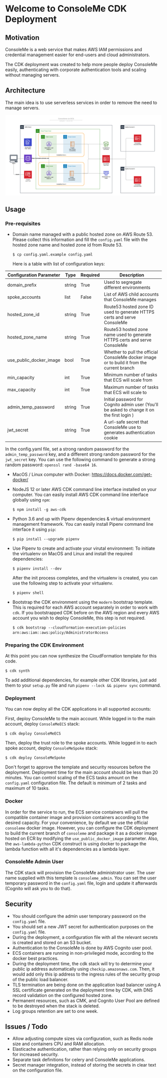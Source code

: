 # Welcome to ConsoleMe CDK Deployment

## Motivation

ConsoleMe is a web service that makes AWS IAM permissions and credential management easier for end-users and cloud administrators.

The CDK deployment was created to help more people deploy ConsoleMe easily, authenticating with corporate
authentication tools and scaling without managing servers.

## Architecture

The main idea is to use serverless services in order to remove the need to manage servers.

![ConsoleMe on ECS Architecture](architecture.png "ConsoleMe on ECS Architecture")

## Usage

### Pre-requisites

- Domain name managed with a public hosted zone on AWS Route 53.
  Please collect this information and fill the `config.yaml` file with the hosted zone name and hosted zone id from Route 53.

  ```
  $ cp config.yaml.example config.yaml
  ```

  Here is a table with list of configuration keys:

| Configuration Parameter | Type   | Required | Description                                                                                |
| ----------------------- | ------ | -------- | ------------------------------------------------------------------------------------------ |
| domain_prefix           | string | True     | Used to segregate different environments                                                   |
| spoke_accounts          | list   | False    | List of AWS child accounts that ConsoleMe manages                                          |
| hosted_zone_id          | string | True     | Route53 hosted zone ID used to generate HTTPS certs and serve ConsoleMe                    |
| hosted_zone_name        | string | True     | Route53 hosted zone name used to generate HTTPS certs and serve ConsoleMe                  |
| use_public_docker_image | bool   | True     | Whether to pull the official ConsoleMe docker image or to build it from the current branch |
| min_capacity            | int    | True     | Minimum number of tasks that ECS will scale from                                           |
| max_capacity            | int    | True     | Maximum number of tasks that ECS will scale to                                             |
| admin_temp_password     | string | True     | Initial password for Cognito admin user (You'll be asked to change it on the first login ) |
| jwt_secret              | string | True     | A url-safe secret that ConsoleMe use to generates authentication cookie                    |

In the config.yaml file, set a strong random password for the `admin_temp_password` key, and a different strong random
password for the `jwt_secret` key. You can use the following command to generate a strong random password:
`openssl rand -base64 16`.

- MacOS / Linux computer with Docker: https://docs.docker.com/get-docker/
- NodeJS 12 or later AWS CDK command line interface installed on your computer.
  You can easily install AWS CDK command line interface globally using `npm`:

  ```
  $ npm install -g aws-cdk
  ```

- Python 3.6 and up with Pipenv dependencies & virtual environment management framework.
  You can easily install Pipenv command line interface it using `pip`:

  ```
  $ pip install --upgrade pipenv
  ```

- Use Pipenv to create and activate your virutal environment:
  To initiate the virtualenv on MacOS and Linux and install the required dependencies:

  ```
  $ pipenv install --dev
  ```

  After the init process completes, and the virtualenv is created, you can use the following
  step to activate your virtualenv.

  ```
  $ pipenv shell
  ```

- Bootstrap the CDK environment using the `modern` bootstrap template.
  This is required for each AWS account separately in order to work with `cdk`.
  If you bootstrapped CDK before on the AWS region and every AWS account you wish to deploy ConsoleMe, this step is not required.

  ```
  $ cdk bootstrap --cloudformation-execution-policies arn:aws:iam::aws:policy/AdministratorAccess
  ```

### Preparing the CDK Environment

At this point you can now synthesize the CloudFormation template for this code.

```
$ cdk synth
```

To add additional dependencies, for example other CDK libraries, just add
them to your `setup.py` file and run `pipenv --lock && pipenv sync`
command.

### Deployment

You can now deploy all the CDK applications in all supported accounts:

First, deploy ConsoleMe to the main account.
While logged in to the main account, deploy `ConsoleMeECS` stack:

```
$ cdk deploy ConsoleMeECS
```

Then, deploy the trust role to the spoke accounts.
While logged in to each spoke account, deploy `ConsoleMeSpoke` stack:

```
$ cdk deploy ConsoleMeSpoke
```

Don't forget to approve the template and security resources before the deployment.
Deployment time for the main account should be less than 20 minutes.
You can control scaling of the ECS tasks amount on the `config.yaml` configuration file. The default is minimum of 2 tasks and maximum of 10 tasks.

### Docker

In order for the service to run, the ECS service containers will pull the compatible container image and provision containers according to the desired capacity.
For your convenience, by default we use the official `consoleme` docker image. However, you can configure the CDK deployment to build the current branch of `consoleme` and package it as a docker image hosted on ECR by modifying the `use_public_docker_image` parameter.
Also, the `aws-lambda-python` CDK construct is using docker to package the lambda function with all it's dependencies as a lambda layer.

### ConsoleMe Admin User

The CDK stack will provision the ConsoleMe administrator user. The user name supplied with this template is `consoleme_admin`.
You can set the user temporary password in the `config.yaml` file, login and update it afterwards (Cognito will ask you to do that).

## Security

- You should configure the admin user temporary password on the `config.yaml` file.
- You should set a new JWT secret for authentication purposes on the `config.yaml` file.
- During the deployment, a configuration file with all the relevant secrets is created and stored on an S3 bucket.
- Authentication to the ConsoleMe is done by AWS Cognito user pool.
- ECS containers are running in non-privileged mode, according to the docker best practices.
- During the deployment time, the cdk stack will try to determine your public ip address automatically using `checkip.amazonaws.com`.
  Then, it would add only this ip address to the ingress rules of the security group of the public load balancer.
- TLS termination are being done on the application load balancer using A SSL certificate generated on the deployment time by CDK, with DNS record validation on the configured hosted zone.
- Permanent resources, such as CMK, and Cognito User Pool are defined to be destroyed when the stack is deleted.
- Log groups retention are set to one week.

## Issues / Todo

- Allow adjusting compute sizes via configuration, such as Redis node size and containers CPU and RAM allocation.
- Elasticache authentication, rather than relying only on security groups for increased security.
- Separate task definitions for celery and ConsoleMe applications.
- Secret manager integration, instead of storing the secrets in clear text on the configuration file.
